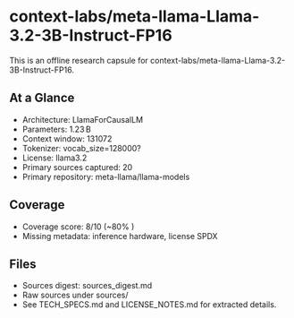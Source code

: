 # context-labs/meta-llama-Llama-3.2-3B-Instruct-FP16

This is an offline research capsule for context-labs/meta-llama-Llama-3.2-3B-Instruct-FP16.

## At a Glance
- Architecture: LlamaForCausalLM
- Parameters: 1.23 B
- Context window: 131072
- Tokenizer: vocab_size=128000?
- License: llama3.2
- Primary sources captured: 20
- Primary repository: meta-llama/llama-models

## Coverage

- Coverage score: 8/10 (~80% )
- Missing metadata: inference hardware, license SPDX

## Files
- Sources digest: sources_digest.md
- Raw sources under sources/
- See TECH_SPECS.md and LICENSE_NOTES.md for extracted details.